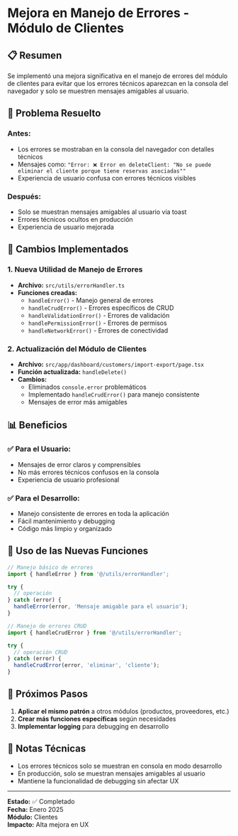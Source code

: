 # Mejora en Manejo de Errores - Módulo de Clientes

## 📋 **Resumen**

Se implementó una mejora significativa en el manejo de errores del módulo de clientes para evitar que los errores técnicos aparezcan en la consola del navegador y solo se muestren mensajes amigables al usuario.

## 🎯 **Problema Resuelto**

### **Antes:**
- Los errores se mostraban en la consola del navegador con detalles técnicos
- Mensajes como: `"Error: ❌ Error en deleteClient: "No se puede eliminar el cliente porque tiene reservas asociadas""`
- Experiencia de usuario confusa con errores técnicos visibles

### **Después:**
- Solo se muestran mensajes amigables al usuario via toast
- Errores técnicos ocultos en producción
- Experiencia de usuario mejorada

## 🔧 **Cambios Implementados**

### 1. **Nueva Utilidad de Manejo de Errores**
- **Archivo:** `src/utils/errorHandler.ts`
- **Funciones creadas:**
  - `handleError()` - Manejo general de errores
  - `handleCrudError()` - Errores específicos de CRUD
  - `handleValidationError()` - Errores de validación
  - `handlePermissionError()` - Errores de permisos
  - `handleNetworkError()` - Errores de conectividad

### 2. **Actualización del Módulo de Clientes**
- **Archivo:** `src/app/dashboard/customers/import-export/page.tsx`
- **Función actualizada:** `handleDelete()`
- **Cambios:**
  - Eliminados `console.error` problemáticos
  - Implementado `handleCrudError()` para manejo consistente
  - Mensajes de error más amigables

## 📊 **Beneficios**

### ✅ **Para el Usuario:**
- Mensajes de error claros y comprensibles
- No más errores técnicos confusos en la consola
- Experiencia de usuario profesional

### ✅ **Para el Desarrollo:**
- Manejo consistente de errores en toda la aplicación
- Fácil mantenimiento y debugging
- Código más limpio y organizado

## 🔄 **Uso de las Nuevas Funciones**

```typescript
// Manejo básico de errores
import { handleError } from '@/utils/errorHandler';

try {
  // operación
} catch (error) {
  handleError(error, 'Mensaje amigable para el usuario');
}

// Manejo de errores CRUD
import { handleCrudError } from '@/utils/errorHandler';

try {
  // operación CRUD
} catch (error) {
  handleCrudError(error, 'eliminar', 'cliente');
}
```

## 🎯 **Próximos Pasos**

1. **Aplicar el mismo patrón** a otros módulos (productos, proveedores, etc.)
2. **Crear más funciones específicas** según necesidades
3. **Implementar logging** para debugging en desarrollo

## 📝 **Notas Técnicas**

- Los errores técnicos solo se muestran en consola en modo desarrollo
- En producción, solo se muestran mensajes amigables al usuario
- Mantiene la funcionalidad de debugging sin afectar UX

---

**Estado:** ✅ Completado  
**Fecha:** Enero 2025  
**Módulo:** Clientes  
**Impacto:** Alta mejora en UX 